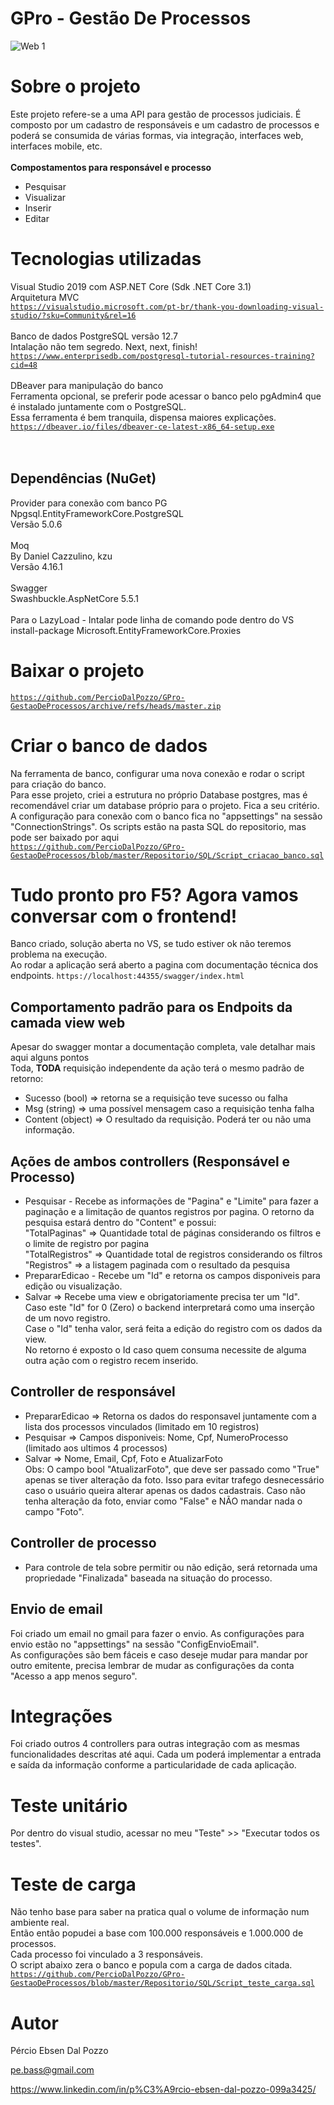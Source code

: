 # GPro - Gestão De Processos
![Web 1](https://img.shields.io/github/license/perciodalpozzo/GPro-GestaoDeProcessos)

# Sobre o projeto
Este projeto refere-se a uma API para gestão de processos judiciais.
É composto por um cadastro de responsáveis e um cadastro de processos e poderá se consumida de várias formas, 
via integração, interfaces web, interfaces mobile, etc.<br><br>
<b>Compostamentos para responsável e processo </b>
<br>
* Pesquisar<br>
* Visualizar<br>
* Inserir<br>
* Editar<br>

# Tecnologias utilizadas
Visual Studio 2019 com ASP.NET Core (Sdk .NET Core 3.1)<br>
Arquitetura MVC<br>
<code>https://visualstudio.microsoft.com/pt-br/thank-you-downloading-visual-studio/?sku=Community&rel=16</code>
<br>
<br>
Banco de dados PostgreSQL versão 12.7<br>
Intalação não tem segredo. Next, next, finish!<br>
<code>https://www.enterprisedb.com/postgresql-tutorial-resources-training?cid=48</code>
<br>
<br>
DBeaver para manipulação do banco<br>
Ferramenta opcional, se preferir pode acessar o banco pelo pgAdmin4 que é instalado juntamente com o PostgreSQL.<br>
Essa ferramenta é bem tranquila, dispensa maiores explicações.<br>
<code>https://dbeaver.io/files/dbeaver-ce-latest-x86_64-setup.exe</code><br>
<br>
<br>
## Dependências (NuGet)
Provider para conexão com banco PG<br>
Npgsql.EntityFrameworkCore.PostgreSQL<br>
Versão 5.0.6<br>
<br>
Moq<br>
By Daniel Cazzulino, kzu<br>
Versão 4.16.1<br>
<br>
Swagger <br>
Swashbuckle.AspNetCore 5.5.1<br>
<br>
Para o LazyLoad - Intalar pode linha de comando pode dentro do VS<br>
install-package Microsoft.EntityFrameworkCore.Proxies<br>

# Baixar o projeto
<code>https://github.com/PercioDalPozzo/GPro-GestaoDeProcessos/archive/refs/heads/master.zip</code>

# Criar o banco de dados
Na ferramenta de banco, configurar uma nova conexão e rodar o script para criação do banco.<br>
Para esse projeto, criei a estrutura no próprio Database postgres, mas é recomendável criar um database próprio para o projeto. Fica a seu critério.<br>
A configuração para conexão com o banco fica no "appsettings" na sessão "ConnectionStrings".
Os scripts estão na pasta SQL do repositorio, mas pode ser baixado por aqui<br>
<code>https://github.com/PercioDalPozzo/GPro-GestaoDeProcessos/blob/master/Repositorio/SQL/Script_criacao_banco.sql</code>


# Tudo pronto pro F5? Agora vamos conversar com o frontend!
Banco criado, solução aberta no VS, se tudo estiver ok não teremos problema na execução.<br> 
Ao rodar a aplicação será aberto a pagina com documentação técnica dos endpoints.
<code>https://localhost:44355/swagger/index.html</code>

## Comportamento padrão para os Endpoits da camada view web 
Apesar do swagger montar a documentação completa, vale detalhar mais aqui alguns pontos<br>
Toda, <b>TODA</b> requisição independente da ação terá o mesmo padrão de retorno:
* Sucesso (bool) => retorna se a requisição teve sucesso ou falha
* Msg (string) => uma possível mensagem caso a requisição tenha falha
* Content (object) => O resultado da requisição. Poderá ter ou não uma informação.

## Ações de ambos controllers (Responsável e Processo)
* Pesquisar - Recebe as informações de "Pagina" e "Limite" para fazer a paginação e a limitação de quantos registros por pagina.
O retorno da pesquisa estará dentro do "Content" e possui:<br> 
"TotalPaginas" => Quantidade total de páginas considerando os filtros e o limite de registro por pagina<br>
"TotalRegistros" => Quantidade total de registros considerando os filtros<br>
"Registros" => a listagem paginada com o resultado da pesquisa<br>
* PrepararEdicao - Recebe um "Id" e retorna os campos disponiveis para edição ou visualização.
* Salvar => Recebe uma view e obrigatoriamente precisa ter um "Id".<br>
Caso este "Id" for 0 (Zero) o backend interpretará como uma inserção de um novo registro.<br>
Case o "Id" tenha valor, será feita a edição do registro com os dados da view.<br>
No retorno é exposto o Id caso quem consuma necessite de alguma outra ação com o registro recem inserido.<br>

## Controller de responsável
* PrepararEdicao => Retorna os dados do responsavel juntamente com a lista dos processos vinculados (limitado em 10 registros)<br>
* Pesquisar => Campos disponiveis: Nome, Cpf, NumeroProcesso (limitado aos ultimos 4 processos)<br>
* Salvar => Nome, Email, Cpf, Foto e AtualizarFoto<br>
Obs: O campo bool "AtualizarFoto", que deve ser passado como "True" apenas se tiver alteração da foto.
Isso para evitar trafego desnecessário caso o usuário queira alterar apenas os dados cadastrais.
Caso não tenha alteração da foto, enviar como "False" e NÃO mandar nada o campo "Foto".

## Controller de processo
* Para controle de tela sobre permitir ou não edição, será retornada uma propriedade "Finalizada" baseada na situação do processo.

## Envio de email
Foi criado um email no gmail para fazer o envio. As configurações para envio estão no "appsettings" na sessão "ConfigEnvioEmail".<br>
As configurações são bem fáceis e caso deseje mudar para mandar por outro emitente, precisa lembrar de mudar as configurações da conta
"Acesso a app menos seguro".

# Integrações
Foi criado outros 4 controllers para outras integração com as mesmas funcionalidades descritas até aqui.
Cada um poderá implementar a entrada e saída da informação conforme a particularidade de cada aplicação.

# Teste unitário
Por dentro do visual studio, acessar no meu "Teste" >> "Executar todos os testes".


# Teste de carga
Não tenho base para saber na pratica qual o volume de informação num ambiente real.<br>
Então então popudei a base com 100.000 responsáveis e 1.000.000 de processos.<br>
Cada processo foi vinculado a 3 responsáveis.<br>
O script abaixo zera o banco e popula com a carga de dados citada.<br>
<code>https://github.com/PercioDalPozzo/GPro-GestaoDeProcessos/blob/master/Repositorio/SQL/Script_teste_carga.sql</code>



# Autor 

Pércio Ebsen Dal Pozzo

pe.bass@gmail.com

https://www.linkedin.com/in/p%C3%A9rcio-ebsen-dal-pozzo-099a3425/



